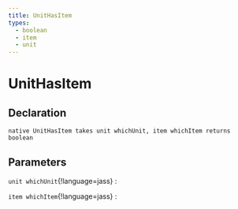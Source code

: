 ```yaml
---
title: UnitHasItem
types:
  - boolean
  - item
  - unit
---
```


# UnitHasItem

## Declaration

```jass
native UnitHasItem takes unit whichUnit, item whichItem returns boolean
```

## Parameters
`unit whichUnit`{!language=jass}
: 

`item whichItem`{!language=jass}
: 
